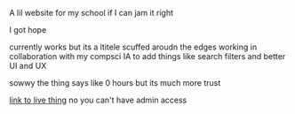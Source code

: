 A lil website for my school if I can jam it right

I got hope

currently works but its a ltitele scuffed aroudn the edges
working in collaboration with my compsci IA to add things like search filters and better UI and UX

sowwy the thing says like 0 hours but its much more trust

[link to live thing](https://lostandfound2.onrender.com/)
no you can't have admin access
